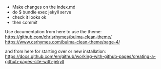 

 - Make changes on the index.md 
 - do $ bundle exec jekyll serve 
 - check it looks ok 
 - then commit 

Use documentation from here to use the theme: 
https://github.com/chrisrhymes/bulma-clean-theme/
https://www.csrhymes.com/bulma-clean-theme/page-4/

and from here for starting over or new installation: 
https://docs.github.com/en/github/working-with-github-pages/creating-a-github-pages-site-with-jekyll
